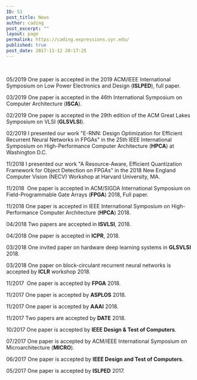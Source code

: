 ```yaml
---
ID: 53
post_title: News
author: cading
post_excerpt: ""
layout: page
permalink: https://cading.expressions.syr.edu/
published: true
post_date: 2017-11-12 20:17:25
---
```

&nbsp;

05/2019 One paper is accepted in the 2019 ACM/IEEE International Symposium on Low Power Electronics and Design (<strong>ISLPED</strong>), full paper.

03/2019 One paper is accepted in the 46th International Symposium on Computer Architecture (<strong>ISCA</strong>).

02/2019 One paper is accepted in the 29th edition of the ACM Great Lakes Symposium on VLSI (<strong>GLSVLSI</strong>).

02/2019 I presented our work "E-RNN: Design Optimization for Efficient Recurrent Neural Networks in FPGAs" in the 25th IEEE International Symposium on High-Performance Computer Architecture (<strong>HPCA</strong>) at Washington D.C.

11/2018 I presented our work "A Resource-Aware, Efficient Quantization Framework for Object Detection on FPGAs" in the 2018 New England Computer Vision (NECV) Workshop at Harvard University, MA.

11/2018  One paper is accepted in ACM/SIGDA International Symposium on Field-Programmable Gate Arrays (<strong>FPGA</strong>) 2018, Full paper.

11/2018 One paper is accepted in IEEE International Symposium on High-Performance Computer Architecture (<strong>HPCA</strong>) 2018.

04/2018 Two papers are accepted in <strong>ISVLSI</strong>, 2018.

04/2018 One paper is accepted in <strong>ICPR</strong>, 2018.

03/2018 One invited paper on hardware deep learning systems in <strong>GLSVLSI</strong> 2018.

03/2018 One paper on block-circulant recurrent neural networks is accepted by <strong>ICLR</strong> workshop 2018.

11/2017  One paper is accepted by <strong>FPGA</strong> 2018.

11/2017 One paper is accepted by <strong>ASPLOS</strong> 2018.

11/2017 One paper is accepted by <strong>AAAI</strong> 2018.

11/2017 Two papers are accepted by <strong>DATE</strong> 2018.

10/2017 One paper is accepted by <strong>IEEE Design &amp; Test of Computers</strong>.

07/2017 One paper is accepted by ACM/IEEE International Symposium on Microarchitecture (<strong>MICRO</strong>).

06/2017 One paper is accepted by <strong>IEEE Design and Test of Computers</strong>.

05/2017 One paper is accepted by <strong>ISLPED</strong> 2017.

<audio style="display: none;" controls="controls"></audio>

<audio style="display: none;" controls="controls"></audio>

<audio style="display: none;" controls="controls"></audio>

<audio style="display: none;" controls="controls"></audio>

<audio style="display: none;" controls="controls"></audio>

<audio style="display: none;" controls="controls"></audio>

<audio style="display: none;" controls="controls"></audio>

<audio style="display: none;" src="http://dict.youdao.com/dictvoice?audio=T&amp;type=1" controls="controls"></audio>

<audio style="display: none;" controls="controls"></audio>

<audio style="display: none;" controls="controls"></audio>

<audio style="display: none;" controls="controls"></audio>

<audio style="display: none;" controls="controls"></audio>

<audio style="display: none;" controls="controls"></audio>

<audio style="display: none;" controls="controls"></audio>

<audio style="display: none;" controls="controls"></audio>

<audio style="display: none;" controls="controls"></audio>

<audio style="display: none;" controls="controls"></audio>

<audio style="display: none;" controls="controls"></audio>

<audio style="display: none;" controls="controls"></audio>